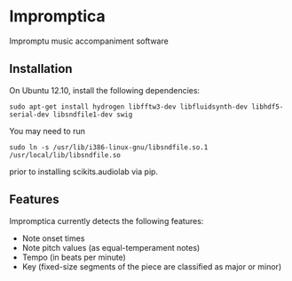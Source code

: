 Impromptica
===========

Impromptu music accompaniment software

Installation
------------

On Ubuntu 12.10, install the following dependencies:

    sudo apt-get install hydrogen libfftw3-dev libfluidsynth-dev libhdf5-serial-dev libsndfile1-dev swig

You may need to run

    sudo ln -s /usr/lib/i386-linux-gnu/libsndfile.so.1 /usr/local/lib/libsndfile.so

prior to installing scikits.audiolab via pip.

Features
--------

Impromptica currently detects the following features:

* Note onset times
* Note pitch values (as equal-temperament notes)
* Tempo (in beats per minute)
* Key (fixed-size segments of the piece are classified as major or minor)
